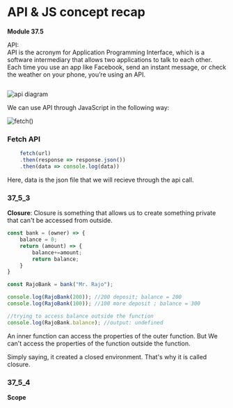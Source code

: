 # API & JS concept recap
**Module 37.5**

API:  
API is the acronym for Application Programming Interface, which is a software intermediary that allows two applications to talk to each other. Each time you use an app like Facebook, send an instant message, or check the weather on your phone, you’re using an API.

<img src="https://i0.wp.com/choosetoencrypt.com/wp-content/uploads/2019/06/Artboard-4.png?resize=640%2C430&ssl=1" alt=""> 

<br> 

<img src="https://assets-global.website-files.com/5f3c19f18169b62a0d0bf387/609b09fb261ba04c095064cb_https-lh6-googleusercontent-com-_nyclktg8po_wx5-.png" alt="api diagram"> <br>

We can use API through JavaScript in the following way:  

<img src="https://miro.medium.com/max/1400/1*Zp7OjG_itJNA3VoXL5f5sQ.png" alt="fetch()">  

### Fetch API  

```js
    fetch(url)
    .then(response => response.json())
    .then(data => console.log(data))
```

Here, data is the json file that we will recieve through the api call. 

<!-- Random Commit 1 -->

### 37_5_3  

**Closure**: Closure is something that allows us to create something private that can't be accessed from outside.  

```js
const bank = (owner) => {
    balance = 0;
    return (amount) => {
        balance+=amount;
        return balance;
    }
}

const RajoBank = bank("Mr. Rajo");

console.log(RajoBank(200)); //200 deposit; balance = 200
console.log(RajoBank(100)); //100 more deposit ; balance = 300

//trying to access balance outside the function
console.log(RajoBank.balance); //output: undefined 
```

An inner function can access the properties of the outer function. But We can't access the properties of the function outside the function.  

Simply saying, it created a closed environment. That's why it is called closure. 



### 37_5_4 

**Scope**